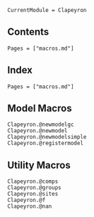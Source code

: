 ```@meta
CurrentModule = Clapeyron
```

## Contents

```@contents
Pages = ["macros.md"]
```

## Index

```@index
Pages = ["macros.md"]
```
## Model Macros
```@docs
Clapeyron.@newmodelgc
Clapeyron.@newmodel
Clapeyron.@newmodelsimple
Clapeyron.@registermodel
```

## Utility Macros
```@docs
Clapeyron.@comps
Clapeyron.@groups
Clapeyron.@sites
Clapeyron.@f
Clapeyron.@nan
```
